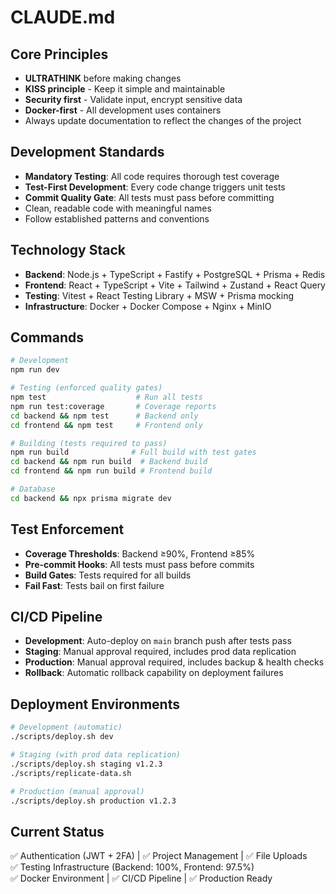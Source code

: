 # CLAUDE.md

## Core Principles
- **ULTRATHINK** before making changes
- **KISS principle** - Keep it simple and maintainable  
- **Security first** - Validate input, encrypt sensitive data
- **Docker-first** - All development uses containers
- Always update documentation to reflect the changes of the project

## Development Standards
- **Mandatory Testing**: All code requires thorough test coverage
- **Test-First Development**: Every code change triggers unit tests
- **Commit Quality Gate**: All tests must pass before committing
- Clean, readable code with meaningful names
- Follow established patterns and conventions

## Technology Stack
- **Backend**: Node.js + TypeScript + Fastify + PostgreSQL + Prisma + Redis
- **Frontend**: React + TypeScript + Vite + Tailwind + Zustand + React Query
- **Testing**: Vitest + React Testing Library + MSW + Prisma mocking
- **Infrastructure**: Docker + Docker Compose + Nginx + MinIO

## Commands
```bash
# Development
npm run dev

# Testing (enforced quality gates)
npm test                    # Run all tests
npm run test:coverage       # Coverage reports
cd backend && npm test      # Backend only
cd frontend && npm test     # Frontend only

# Building (tests required to pass)
npm run build              # Full build with test gates
cd backend && npm run build  # Backend build
cd frontend && npm run build # Frontend build

# Database
cd backend && npx prisma migrate dev
```

## Test Enforcement
- **Coverage Thresholds**: Backend ≥90%, Frontend ≥85%
- **Pre-commit Hooks**: All tests must pass before commits
- **Build Gates**: Tests required for all builds
- **Fail Fast**: Tests bail on first failure

## CI/CD Pipeline
- **Development**: Auto-deploy on `main` branch push after tests pass
- **Staging**: Manual approval required, includes prod data replication
- **Production**: Manual approval required, includes backup & health checks
- **Rollback**: Automatic rollback capability on deployment failures

## Deployment Environments
```bash
# Development (automatic)
./scripts/deploy.sh dev

# Staging (with prod data replication)  
./scripts/deploy.sh staging v1.2.3
./scripts/replicate-data.sh

# Production (manual approval)
./scripts/deploy.sh production v1.2.3
```

## Current Status
✅ Authentication (JWT + 2FA) | ✅ Project Management | ✅ File Uploads  
✅ Testing Infrastructure (Backend: 100%, Frontend: 97.5%)  
✅ Docker Environment | ✅ CI/CD Pipeline | ✅ Production Ready